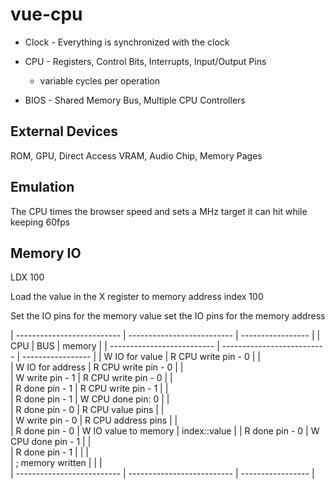 # vue-cpu

* Clock - Everything is synchronized with the clock
* CPU - Registers, Control Bits, Interrupts, Input/Output Pins
  * variable cycles per operation

* BIOS - Shared Memory Bus, Multiple CPU Controllers

## External Devices
ROM, GPU, Direct Access VRAM, Audio Chip, Memory Pages

## Emulation
The CPU times the browser speed and sets a MHz target it can hit while keeping 60fps


## Memory IO

LDX 100

Load the value in the X register to memory address index 100

Set the IO pins for the memory value
set the IO pins for the memory address

| -------------------------- | -------------------------- | ----------------- |
| CPU                        | BUS                        | memory            |
| -------------------------- | -------------------------- | ----------------- |
| W IO for value             | R CPU write pin - 0        |                   |   
| W IO for address           | R CPU write pin - 0        |                   |   
| W write pin - 1            | R CPU write pin - 0        |                   |   
| R done pin - 1             | R CPU write pin - 1        |                   |   
| R done pin - 1             | W CPU done pin: 0          |                   |   
| R done pin - 0             | R CPU value pins           |                   |   
| W write pin - 0            | R CPU address pins         |                   |   
| R done pin - 0             | W IO value to memory       | index::value      |
| R done pin - 0             | W CPU done pin - 1         |                   |   
| R done pin - 1             |                            |                   |   
| ; memory written           |                            |                   |   
| -------------------------- | -------------------------- | ----------------- |
